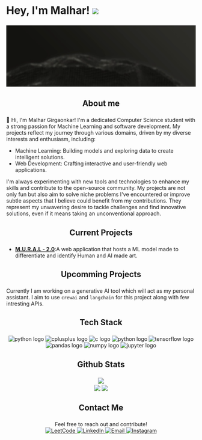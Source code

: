 # Hey, I'm Malhar! <img src="https://raw.githubusercontent.com/MartinHeinz/MartinHeinz/master/wave.gif" width="30px">

###

<div align="center">
  <img height="" src="https://github.com/AbTrax/AbTrax/blob/main/abtrax-banner.png?raw=true"  />
</div>

###

<h2 align="center">About me </h2>

###

👋 Hi, I'm Malhar Girgaonkar!
I'm a dedicated Computer Science student with a strong passion for Machine Learning and software development. My projects reflect my journey through various domains, driven by my diverse interests and enthusiasm, including:

- Machine Learning: Building models and exploring data to create intelligent solutions.
- Web Development: Crafting interactive and user-friendly web applications.

I'm always experimenting with new tools and technologies to enhance my skills and contribute to the open-source community. My projects are not only fun but also aim to solve niche problems I've encountered or improve subtle aspects that I believe could benefit from my contributions. They represent my unwavering desire to tackle challenges and find innovative solutions, even if it means taking an unconventional approach.

###

<h2 align="center">Current Projects </h2>

###

- **[M.U.R.A.L - 2.0](https://github.com/Malhar-Girgaonkar/M.U.R.A.L-2.0)**:A web application that hosts a ML model made to differentiate and identify Human and AI made art.

###

<h2 align='center'>Upcomming Projects</h2>

###

Currently I am working on a generative AI tool which will act as my personal assistant. I aim to use `crewai` and `langchain` for this project along with few intresting APIs.

###

<h2 align="center">Tech Stack </h2>

###

<div align="center">
  <img src="https://cdn.jsdelivr.net/gh/devicons/devicon/icons/python/python-original.svg" height="40" width="52" alt="python logo"  />
  <img src="https://cdn.jsdelivr.net/gh/devicons/devicon/icons/cplusplus/cplusplus-plain.svg" height="40" width="52" alt="cplusplus logo"  />
  <img src="https://cdn.jsdelivr.net/gh/devicons/devicon/icons/c/c-plain.svg" height="40" width="52" alt="c logo"  />
  <img src="https://user-images.githubusercontent.com/25181517/183911551-5e9953db-e713-4130-9f17-e2fd25ec9767.png" height="40" width="52" alt="python logo"  />
  <img src="https://cdn.jsdelivr.net/gh/devicons/devicon/icons/tensorflow/tensorflow-original.svg" height="40" width="52" alt="tensorflow logo"  />
  <img src="https://cdn.jsdelivr.net/gh/devicons/devicon/icons/pandas/pandas-original.svg" height="40" width="52" alt="pandas logo"  />
  <img src="https://cdn.jsdelivr.net/gh/devicons/devicon/icons/numpy/numpy-original.svg" height="40" width="52" alt="numpy logo"  />
  <img src="https://cdn.jsdelivr.net/gh/devicons/devicon/icons/jupyter/jupyter-original-wordmark.svg" height="40" width="52" alt="jupyter logo"  />
</div>

###

<h2 align="center">Github Stats </h2>

###

<div align="center">
  <div>
    <img src="https://github-readme-activity-graph.vercel.app/graph?username=Malhar-Girgaonkar&theme=radical" />
  </div>
  <div>
    <img src="https://github-readme-stats.vercel.app/api?username=Malhar-Girgaonkar&show_icons=true&theme=radical" />
    <img src="https://github-readme-stats.vercel.app/api/top-langs/?username=Malhar-Girgaonkar&layout=compact&theme=radical" />
  </div>
</div>

###

<h2 align="center">Contact Me</h2>

###
<div align="center">
Feel free to reach out and contribute! 
</div>

<div align="center">
  <a href="https://leetcode.com/u/Malhar_Girgaonkar/" target="_blank">
    <img src="https://upload.wikimedia.org/wikipedia/commons/1/19/LeetCode_logo_black.png" alt="LeetCode" height="40" width="52"/>
  </a>
  <a href="https://www.linkedin.com/in/malhar-girgaonkar-b9223a28a/" target="_blank">
    <img src="https://cdn.jsdelivr.net/gh/devicons/devicon/icons/linkedin/linkedin-original.svg" alt="LinkedIn" height="40" width="52"/>
  </a>
  <a href="mailto:malhargirgaonkar@gmail.com" target="_blank">
    <img src="https://img.icons8.com/fluency/48/000000/email.png" alt="Email" height="40" width="52"/>
  </a>
  <a href="https://www.instagram.com/melophile_mg/" target="_blank">
    <img src="https://upload.wikimedia.org/wikipedia/commons/a/a5/Instagram_icon.png" alt="Instagram" height="40" width="52"/>
  </a>
</div>

